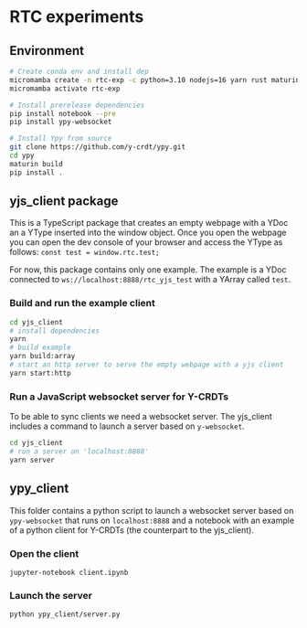 # RTC experiments

## Environment

```bash
# Create conda env and install dep
micromamba create -n rtc-exp -c python=3.10 nodejs=16 yarn rust maturin ypy-websocket
micromamba activate rtc-exp

# Install prerelease dependencies
pip install notebook --pre
pip install ypy-websocket

# Install Ypy from source
git clone https://github.com/y-crdt/ypy.git
cd ypy
maturin build
pip install .
```

## yjs_client package
This is a TypeScript package that creates an empty webpage with a YDoc an a YType inserted into the window object.
Once you open the webpage you can open the dev console of your browser and access the YType as follows:
`const test = window.rtc.test;`

For now, this package contains only one example. The example is a YDoc connected to `ws://localhost:8888/rtc_yjs_test` with a YArray called `test`.

### Build and run the example client
```bash
cd yjs_client
# install dependencies
yarn
# build example
yarn build:array
# start an http server to serve the empty webpage with a yjs client
yarn start:http
```

### Run a JavaScript websocket server for Y-CRDTs
To be able to sync clients we need a websocket server. The yjs_client includes a command to launch a server based on `y-websocket`.
```bash
cd yjs_client
# run a server on 'localhost:8888'
yarn server
```


## ypy_client
This folder contains a python script to launch a websocket server based on `ypy-websocket` that runs on `localhost:8888` and a notebook with an example of a python client for Y-CRDTs (the counterpart to the yjs_client).

### Open the client
`jupyter-notebook client.ipynb`

### Launch the server
`python ypy_client/server.py`

